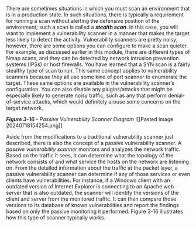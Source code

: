 There are sometimes situations in which you must scan an environment that is in a production state. In such situations, there is typically a requirement for running a scan without alerting the defensive position of the environment; such a scan is called a **_stealth scan_**. In this case, you will want to implement a vulnerability scanner in a manner that makes the target less likely to detect the activity. Vulnerability scanners are pretty noisy; however, there are some options you can configure to make a scan quieter. For example, as discussed earlier in this module, there are different types of Nmap scans, and they can be detected by network intrusion prevention systems (IPSs) or host firewalls. You have learned that a SYN scan is a fairly stealthy type of scan to run. This same concept applies to vulnerability scanners because they all use some kind of port scanner to enumerate the target. These same options are available in the vulnerability scanner’s configuration. You can also disable any plugins/attacks that might be especially likely to generate noisy traffic, such as any that perform denial-of-service attacks, which would definitely arouse some concerns on the target network.

**_Figure 3-16_** _- Passive Vulnerability Scanner Diagram_
![[Pasted image 20240718154254.png]]

Aside from the modifications to a traditional vulnerability scanner just described, there is also the concept of a passive vulnerability scanner. A _passive vulnerability scanner_ monitors and analyzes the network traffic. Based on the traffic it sees, it can determine what the topology of the network consists of and what service the hosts on the network are listening on. From the detailed information about the traffic at the packet layer, a passive vulnerability scanner can determine if any of those services or even clients have vulnerabilities. For instance, if a Windows client with an outdated version of Internet Explorer is connecting to an Apache web server that is also outdated, the scanner will identify the versions of the client and server from the monitored traffic. It can then compare those versions to its database of known vulnerabilities and report the findings based on only the passive monitoring it performed. Figure 3-16 illustrates how this type of scanner typically works.